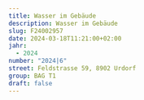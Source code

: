 ```yaml
---
title: Wasser im Gebäude
description: Wasser im Gebäude
slug: F24002957
date: 2024-03-18T11:21:00+02:00
jahr:
  - 2024
number: "2024|6"
street: Feldstrasse 59, 8902 Urdorf
group: BAG T1
draft: false
---
```

